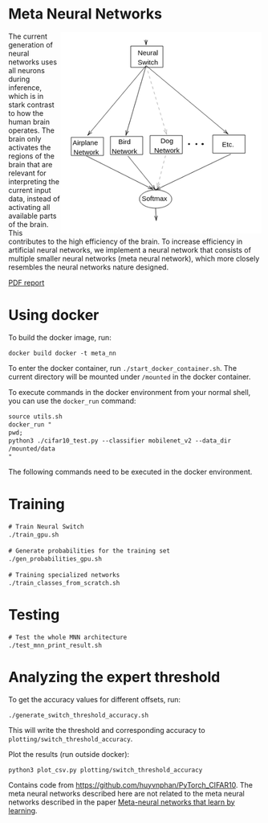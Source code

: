 # Meta Neural Networks
<img align="right" width="400" height="400" src="./meta_neural_network_inference.png">

The current generation of neural networks uses all neurons during inference, which is in stark contrast to how the human brain operates.
The brain only activates the regions of the brain that are relevant for interpreting the current input data, instead of activating all available parts of the brain. This contributes to the high efficiency of the brain. 
To increase efficiency in artificial neural networks, we implement a neural network that consists of multiple smaller neural networks (meta neural network), which more closely resembles the neural networks nature designed. 

[PDF report](report.pdf)



# Using docker
To build the docker image, run:
```
docker build docker -t meta_nn
```
To enter the docker container, run `./start_docker_container.sh`.
The current directory will be mounted under `/mounted` in the docker container.

To execute commands in the docker environment from your normal shell, you can use the `docker_run` command:
```
source utils.sh
docker_run "
pwd;
python3 ./cifar10_test.py --classifier mobilenet_v2 --data_dir /mounted/data
"
```
The following commands need to be executed in the docker environment.




# Training
```
# Train Neural Switch
./train_gpu.sh

# Generate probabilities for the training set
./gen_probabilities_gpu.sh

# Training specialized networks
./train_classes_from_scratch.sh
```

# Testing
```
# Test the whole MNN architecture
./test_mnn_print_result.sh
```


# Analyzing the expert threshold
To get the accuracy values for different offsets, run:
```
./generate_switch_threshold_accuracy.sh
```
This will write the threshold and corresponding accuracy to `plotting/switch_threshold_accuracy`.

Plot the results (run outside docker):
```
python3 plot_csv.py plotting/switch_threshold_accuracy
```


Contains code from https://github.com/huyvnphan/PyTorch_CIFAR10.
The meta neural networks described here are not related to the meta neural networks described in the paper [Meta-neural networks that learn by learning](https://ieeexplore.ieee.org/abstract/document/287172).
